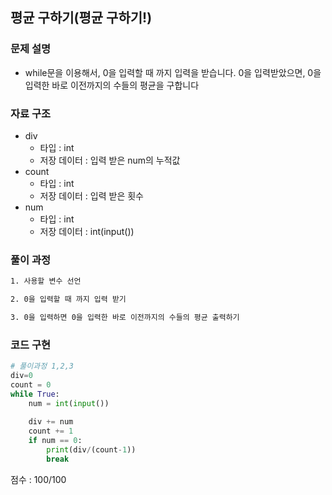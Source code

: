 ## 평균 구하기(평균 구하기!)

### 문제 설명

- while문을 이용해서, 0을 입력할 때 까지 입력을 받습니다. 0을 입력받았으면, 0을 입력한 바로 이전까지의 수들의 평균을 구합니다<br>



### 자료 구조

- div<br>
    - 타입 : int
    - 저장 데이터 : 입력 받은 num의 누적값
- count<br>
    - 타입 : int
    - 저장 데이터 : 입력 받은 횟수
- num<br>
    - 타입 : int
    - 저장 데이터 : int(input())



### 풀이 과정
```txt
1. 사용할 변수 선언

2. 0을 입력할 때 까지 입력 받기

3. 0을 입력하면 0을 입력한 바로 이전까지의 수들의 평균 출력하기

```

### 코드 구현
```python
# 풀이과정 1,2,3
div=0
count = 0
while True:
    num = int(input())
    
    div += num
    count += 1
    if num == 0:
        print(div/(count-1))
        break
```


점수 : 100/100 <br>
